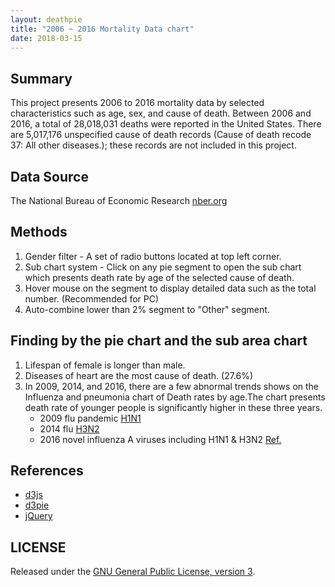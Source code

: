 ```yaml
---
layout: deathpie
title: "2006 ~ 2016 Mortality Data chart"
date: 2018-03-15
---
```

## Summary
This project presents 2006 to 2016 mortality data by selected characteristics such as age, sex, and cause of death. Between 2006 and 2016, a total of 28,018,031 deaths were reported in the United States. There are 5,017,176 unspecified cause of death records (Cause of death recode 37: All other diseases.); these records are not included in this project. 

## Data Source
The National Bureau of Economic Research [nber.org](http://www.nber.org/data/vital-statistics-mortality-data-multiple-cause-of-death.html)

## Methods
1. Gender filter - A set of radio buttons located at top left corner.
2. Sub chart system - Click on any pie segment to open the sub chart which presents death rate by age of the selected cause of death. 
3. Hover mouse on the segment to display detailed data such as the total number. (Recommended for PC)
4. Auto-combine lower than 2% segment to "Other" segment. 

## Finding by the pie chart and the sub area chart
1. Lifespan of female is longer than male.
2. Diseases of heart are the most cause of death. (27.6%)
3. In 2009, 2014, and 2016, there are a few abnormal trends shows on the Influenza and pneumonia chart of Death rates by age.The chart presents death rate of younger people is significantly higher in these three years. 
    - 2009 flu pandemic [H1N1](https://en.wikipedia.org/wiki/2009_flu_pandemic_vaccine)
    - 2014 flu [H3N2](https://www.cdc.gov/flu/pastseasons/1415season.htm)
    - 2016 novel influenza A viruses including H1N1 & H3N2 [Ref.](https://www.cdc.gov/flu/about/season/flu-season-2015-2016.htm)

## References
- [d3js](https://d3js.org/)
- [d3pie](http://d3pie.org/)
- [jQuery](https://jquery.com/)

## LICENSE
Released under the [GNU General Public License, version 3](https://opensource.org/licenses/GPL-3.0).